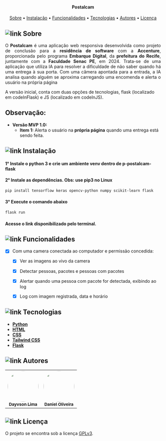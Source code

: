 <h4 align="center"> 
	Postalcam
</h4>

<p align="center">
 <a href="#-Sobre">Sobre</a> •
 <a href="#-Instalação">Instalação</a> •
 <a href="#-Funcionalidades">Funcionalidades</a> •
 <a href="#-Tecnologias">Tecnologias</a> • 
 <a href="#-Autores">Autores</a> • 
 <a href="#-Licença">Licença</a>
</p>


## ![link](https://github.com/dayvsonlsantos/p-mostra-dados/assets/102249811/16d7c222-81dd-46e5-bb01-94eb7057d0f3) Sobre

<p align=justify>O <b>Postalcam</b> é uma aplicação web responsiva desenvolvida como projeto de conclusão para a <b>residência de software</b> com a <b>Accenture</b>, proporcionada pelo programa <b>Embarque Digital</b>, da <b>prefeitura do Recife</b>, juntamente com a <b>Faculdade Senac PE</b>, em 2024. Trata-se de uma aplicação que utiliza IA para resolver a dificuldade de não saber quando há uma entrega à sua porta. Com uma câmera apontada para a entrada, a IA analisa quando alguém se aproxima carregando uma encomenda e alerta o usuário na própria página </p>

<p>A versão inicial, conta com duas opções de tecnologias, flask (localizado em codeInFlask) e JS (localizado em codeInJS).</p>

## Observação:

- **Versão MVP 1.0:**
    - **Item 1:** Alerta o usuário na <b>própria página</b> quando uma entrega está sendo feita.


## ![link](https://github.com/dayvsonlsantos/p-mostra-dados/assets/102249811/16d7c222-81dd-46e5-bb01-94eb7057d0f3) Instalação

#### 1° Instale o python 3 e crie um ambiente venv dentro de p-postalcam-flask

#### 2° Instale as dependências. Obs: use pip3 no Linux
```bash
pip install tensorflow keras opencv-python numpy scikit-learn flask
```

#### 3° Execute o comando abaixo
```bash
flask run
```
#### Acesse o link disponibilizado pelo terminal.


## ![link](https://github.com/dayvsonlsantos/p-mostra-dados/assets/102249811/16d7c222-81dd-46e5-bb01-94eb7057d0f3) Funcionalidades

- [x] Com uma camera conectada ao computador e permissão concedida:
	  
   - [x] Ver as imagens ao vivo da camera
   - [x] Detectar pessoas, pacotes e pessoas com pacotes
   - [x] Alertar quando uma pessoa com pacote for detectada, exibindo ao log
   - [x] Log com imagem registrada, data e horário



## ![link](https://github.com/dayvsonlsantos/p-mostra-dados/assets/102249811/16d7c222-81dd-46e5-bb01-94eb7057d0f3) Tecnologias

-   **[Python](https://www.python.org/)**
-   **[HTML](https://developer.mozilla.org/pt-BR/docs/Web/HTML)**
-   **[CSS](https://developer.mozilla.org/pt-BR/docs/Web/CSS)**
-   **[Tailwind CSS](https://tailwindcss.com/)**
-   **[Flask](https://flask.palletsprojects.com/en/3.0.x/)**

## ![link](https://github.com/dayvsonlsantos/p-mostra-dados/assets/102249811/16d7c222-81dd-46e5-bb01-94eb7057d0f3) Autores

<table>
  <tr>
    <td align="center">
      <a href="https://github.com/dayvsonlsantos">
        <img alt="" style="border-radius: 50%;" src="https://avatars.githubusercontent.com/u/102249811?s=400&u=2843e9ff654eb5587f9e6ad6b873fed0b1c0df77&v=4" width="100px;" alt=""/>
        <br />
        <sub><b>Dayvson Lima</b></sub>
   </td>
   
   <td align="center">
      <a href="#">
        <img alt="" style="border-radius: 50%;" src="https://github.com/dayvsonlsantos/p-near-hospital/assets/102249811/a01154cd-50fb-4cad-96e9-c74a1276586b" width="100px;" alt=""/>
        <br />
        <sub><b>Daniel Oliveira</b></sub>
   </td>
   
 </tr>
   
</table>


## ![link](https://github.com/dayvsonlsantos/p-mostra-dados/assets/102249811/16d7c222-81dd-46e5-bb01-94eb7057d0f3) Licença

O projeto se encontra sob a licença [GPLv3]().